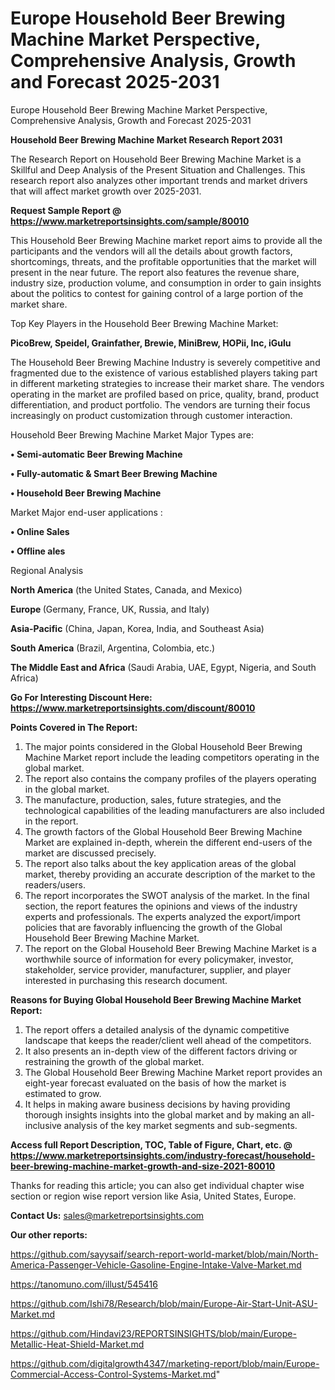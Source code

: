 # Europe Household Beer Brewing Machine Market Perspective, Comprehensive Analysis, Growth and Forecast 2025-2031
Europe Household Beer Brewing Machine Market Perspective, Comprehensive Analysis, Growth and Forecast 2025-2031

<strong>Household Beer Brewing Machine Market Research Report 2031</strong>

The Research Report on Household Beer Brewing Machine Market is a Skillful and Deep Analysis of the Present Situation and Challenges. This research report also analyzes other important trends and market drivers that will affect market growth over 2025-2031.

<strong>Request Sample Report @ <a href=https://www.marketreportsinsights.com/sample/80010>https://www.marketreportsinsights.com/sample/80010</a></strong>

This Household Beer Brewing Machine market report aims to provide all the participants and the vendors will all the details about growth factors, shortcomings, threats, and the profitable opportunities that the market will present in the near future. The report also features the revenue share, industry size, production volume, and consumption in order to gain insights about the politics to contest for gaining control of a large portion of the market share.

Top Key Players in the Household Beer Brewing Machine Market:

<strong>PicoBrew, Speidel, Grainfather, Brewie, MiniBrew, HOPii, Inc, iGulu</strong>

The Household Beer Brewing Machine Industry is severely competitive and fragmented due to the existence of various established players taking part in different marketing strategies to increase their market share. The vendors operating in the market are profiled based on price, quality, brand, product differentiation, and product portfolio. The vendors are turning their focus increasingly on product customization through customer interaction.

Household Beer Brewing Machine Market Major Types are:

<strong>• Semi-automatic Beer Brewing Machine

• Fully-automatic & Smart Beer Brewing Machine

• Household Beer Brewing Machine</strong>

Market Major end-user applications :

<strong>• Online Sales

• Offline ales</strong>

Regional Analysis

</u><strong><b>North America</b></strong> (the United States, Canada, and Mexico)

<strong><b>Europe </b></strong>(Germany, France, UK, Russia, and Italy)

<strong><b>Asia-Pacific</b></strong> (China, Japan, Korea, India, and Southeast Asia)

<strong><b>South America</b></strong> (Brazil, Argentina, Colombia, etc.)

<strong><b>The Middle East and Africa</b></strong> (Saudi Arabia, UAE, Egypt, Nigeria, and South Africa)

<strong>Go For Interesting Discount Here: <a href=https://www.marketreportsinsights.com/discount/80010>https://www.marketreportsinsights.com/discount/80010</a></strong>

<strong>Points Covered in The Report:</strong>
<ol>
  <li>The major points considered in the Global Household Beer Brewing Machine Market report include the leading competitors operating in the global market.</li>
  <li>The report also contains the company profiles of the players operating in the global market.</li>
  <li>The manufacture, production, sales, future strategies, and the technological capabilities of the leading manufacturers are also included in the report.</li>
  <li>The growth factors of the Global Household Beer Brewing Machine Market are explained in-depth, wherein the different end-users of the market are discussed precisely.</li>
  <li>The report also talks about the key application areas of the global market, thereby providing an accurate description of the market to the readers/users.</li>
  <li>The report incorporates the SWOT analysis of the market. In the final section, the report features the opinions and views of the industry experts and professionals. The experts analyzed the export/import policies that are favorably influencing the growth of the Global Household Beer Brewing Machine Market.</li>
  <li>The report on the Global Household Beer Brewing Machine Market is a worthwhile source of information for every policymaker, investor, stakeholder, service provider, manufacturer, supplier, and player interested in purchasing this research document.</li>
</ol>
<strong>Reasons for Buying Global Household Beer Brewing Machine Market Report:</strong>

<ol>
  <li>The report offers a detailed analysis of the dynamic competitive landscape that keeps the reader/client well ahead of the competitors.</li>
  <li>It also presents an in-depth view of the different factors driving or restraining the growth of the global market.</li>
  <li>The Global Household Beer Brewing Machine Market report provides an eight-year forecast evaluated on the basis of how the market is estimated to grow.</li>
  <li>It helps in making aware business decisions by having providing thorough insights insights into the global market and by making an all-inclusive analysis of the key market segments and sub-segments.</li>
</ol>
<strong>Access full Report Description, TOC, Table of Figure, Chart, etc. @ <a href=https://www.marketreportsinsights.com/industry-forecast/household-beer-brewing-machine-market-growth-and-size-2021-80010>https://www.marketreportsinsights.com/industry-forecast/household-beer-brewing-machine-market-growth-and-size-2021-80010</a></strong>


Thanks for reading this article; you can also get individual chapter wise section or region wise report version like Asia, United States, Europe.

<strong>Contact Us:</strong>
sales@marketreportsinsights.com

<strong>Our other reports:</strong>

<a href=https://github.com/sayysaif/search-report-world-market/blob/main/North-America-Passenger-Vehicle-Gasoline-Engine-Intake-Valve-Market.md>https://github.com/sayysaif/search-report-world-market/blob/main/North-America-Passenger-Vehicle-Gasoline-Engine-Intake-Valve-Market.md</a>

<a href=https://tanomuno.com/illust/545416>https://tanomuno.com/illust/545416</a>

<a href=https://github.com/Ishi78/Research/blob/main/Europe-Air-Start-Unit-ASU-Market.md>https://github.com/Ishi78/Research/blob/main/Europe-Air-Start-Unit-ASU-Market.md</a>

<a href=https://github.com/Hindavi23/REPORTSINSIGHTS/blob/main/Europe-Metallic-Heat-Shield-Market.md>https://github.com/Hindavi23/REPORTSINSIGHTS/blob/main/Europe-Metallic-Heat-Shield-Market.md</a>

<a href=https://github.com/digitalgrowth4347/marketing-report/blob/main/Europe-Commercial-Access-Control-Systems-Market.md>https://github.com/digitalgrowth4347/marketing-report/blob/main/Europe-Commercial-Access-Control-Systems-Market.md</a>"
